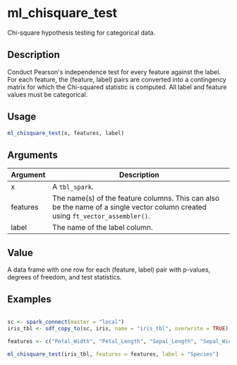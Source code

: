 # ml_chisquare_test


Chi-square hypothesis testing for categorical data.




## Description

Conduct Pearson's independence test for every feature against the
  label. For each feature, the (feature, label) pairs are converted
  into a contingency matrix for which the Chi-squared statistic is
  computed. All label and feature values must be categorical.





## Usage
```r
ml_chisquare_test(x, features, label)
```




## Arguments


Argument      |Description
------------- |----------------
x | A ``tbl_spark``.
features | The name(s) of the feature columns. This can also be the name of a single vector column created using ``ft_vector_assembler()``.
label | The name of the label column.





## Value

A data frame with one row for each (feature, label) pair with p-values,
  degrees of freedom, and test statistics.





## Examples

```r

sc <- spark_connect(master = "local")
iris_tbl <- sdf_copy_to(sc, iris, name = "iris_tbl", overwrite = TRUE)

features <- c("Petal_Width", "Petal_Length", "Sepal_Length", "Sepal_Width")

ml_chisquare_test(iris_tbl, features = features, label = "Species")

```




